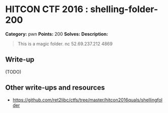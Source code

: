 # HITCON CTF 2016 : shelling-folder-200

**Category:** pwn
**Points:** 200
**Solves:**
**Description:**

> This is a magic folder. nc 52.69.237.212 4869


## Write-up

(TODO)

## Other write-ups and resources

* https://github.com/ret2libc/ctfs/tree/master/hitcon2016quals/shellingfolder
